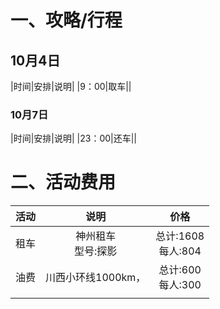 # 一、攻略/行程
## 10月4日
|时间|安排|说明|
|9：00|取车||

### 10月7日
|时间|安排|说明|
|23：00|还车||

# 二、活动费用
|活动|说明|价格|
|:-:|:-:|:-:|
|租车|神州租车<br>型号:探影|总计:1608<br>每人:804|
|油费|川西小环线1000km，|总计:600<br>每人:300|
||||
